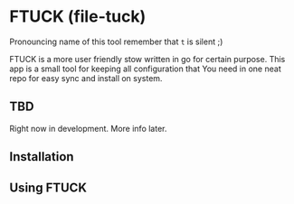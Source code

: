 # FTUCK (file-tuck)

Pronouncing name of this tool remember that `t` is silent ;)

FTUCK is a more user friendly stow written in go for certain purpose.
This app is a small tool for keeping all configuration that You need in one neat repo for easy sync and install on system.

## TBD

Right now in development. More info later.

## Installation

## Using FTUCK

